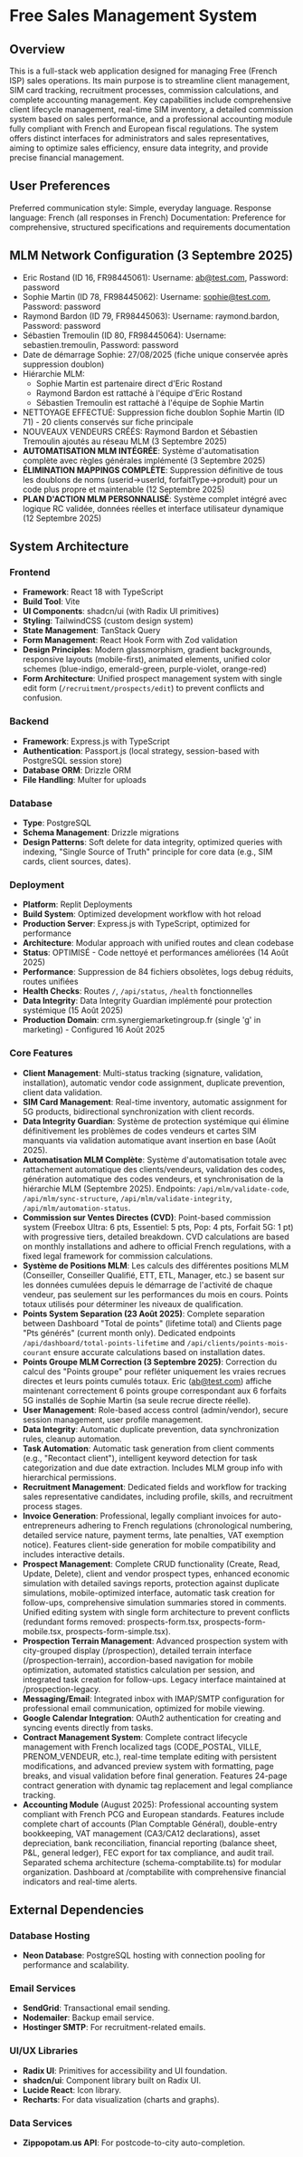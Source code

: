 # Free Sales Management System

## Overview
This is a full-stack web application designed for managing Free (French ISP) sales operations. Its main purpose is to streamline client management, SIM card tracking, recruitment processes, commission calculations, and complete accounting management. Key capabilities include comprehensive client lifecycle management, real-time SIM inventory, a detailed commission system based on sales performance, and a professional accounting module fully compliant with French and European fiscal regulations. The system offers distinct interfaces for administrators and sales representatives, aiming to optimize sales efficiency, ensure data integrity, and provide precise financial management.

## User Preferences
Preferred communication style: Simple, everyday language.
Response language: French (all responses in French)
Documentation: Preference for comprehensive, structured specifications and requirements documentation

## MLM Network Configuration (3 Septembre 2025)
- Eric Rostand (ID 16, FR98445061): Username: ab@test.com, Password: password
- Sophie Martin (ID 78, FR98445062): Username: sophie@test.com, Password: password
- Raymond Bardon (ID 79, FR98445063): Username: raymond.bardon, Password: password
- Sébastien Tremoulin (ID 80, FR98445064): Username: sebastien.tremoulin, Password: password
- Date de démarrage Sophie: 27/08/2025 (fiche unique conservée après suppression doublon)
- Hiérarchie MLM: 
  * Sophie Martin est partenaire direct d'Eric Rostand
  * Raymond Bardon est rattaché à l'équipe d'Eric Rostand
  * Sébastien Tremoulin est rattaché à l'équipe de Sophie Martin
- NETTOYAGE EFFECTUÉ: Suppression fiche doublon Sophie Martin (ID 71) - 20 clients conservés sur fiche principale
- NOUVEAUX VENDEURS CRÉÉS: Raymond Bardon et Sébastien Tremoulin ajoutés au réseau MLM (3 Septembre 2025)
- **AUTOMATISATION MLM INTÉGRÉE**: Système d'automatisation complète avec règles générales implémenté (3 Septembre 2025)
- **ÉLIMINATION MAPPINGS COMPLÈTE**: Suppression définitive de tous les doublons de noms (userid→userId, forfaitType→produit) pour un code plus propre et maintenable (12 Septembre 2025)
- **PLAN D'ACTION MLM PERSONNALISÉ**: Système complet intégré avec logique RC validée, données réelles et interface utilisateur dynamique (12 Septembre 2025)

## System Architecture

### Frontend
- **Framework**: React 18 with TypeScript
- **Build Tool**: Vite
- **UI Components**: shadcn/ui (with Radix UI primitives)
- **Styling**: TailwindCSS (custom design system)
- **State Management**: TanStack Query
- **Form Management**: React Hook Form with Zod validation
- **Design Principles**: Modern glassmorphism, gradient backgrounds, responsive layouts (mobile-first), animated elements, unified color schemes (blue-indigo, emerald-green, purple-violet, orange-red)
- **Form Architecture**: Unified prospect management system with single edit form (`/recruitment/prospects/edit`) to prevent conflicts and confusion.

### Backend
- **Framework**: Express.js with TypeScript
- **Authentication**: Passport.js (local strategy, session-based with PostgreSQL session store)
- **Database ORM**: Drizzle ORM
- **File Handling**: Multer for uploads

### Database
- **Type**: PostgreSQL
- **Schema Management**: Drizzle migrations
- **Design Patterns**: Soft delete for data integrity, optimized queries with indexing, "Single Source of Truth" principle for core data (e.g., SIM cards, client sources, dates).

### Deployment
- **Platform**: Replit Deployments
- **Build System**: Optimized development workflow with hot reload
- **Production Server**: Express.js with TypeScript, optimized for performance
- **Architecture**: Modular approach with unified routes and clean codebase
- **Status**: OPTIMISÉ - Code nettoyé et performances améliorées (14 Août 2025)
- **Performance**: Suppression de 84 fichiers obsolètes, logs debug réduits, routes unifiées
- **Health Checks**: Routes `/`, `/api/status`, `/health` fonctionnelles
- **Data Integrity**: Data Integrity Guardian implémenté pour protection systémique (15 Août 2025)
- **Production Domain**: crm.synergiemarketingroup.fr (single 'g' in marketing) - Configured 16 Août 2025

### Core Features
- **Client Management**: Multi-status tracking (signature, validation, installation), automatic vendor code assignment, duplicate prevention, client data validation.
- **SIM Card Management**: Real-time inventory, automatic assignment for 5G products, bidirectional synchronization with client records.
- **Data Integrity Guardian**: Système de protection systémique qui élimine définitivement les problèmes de codes vendeurs et cartes SIM manquants via validation automatique avant insertion en base (Août 2025).
- **Automatisation MLM Complète**: Système d'automatisation totale avec rattachement automatique des clients/vendeurs, validation des codes, génération automatique des codes vendeurs, et synchronisation de la hiérarchie MLM (Septembre 2025). Endpoints: `/api/mlm/validate-code`, `/api/mlm/sync-structure`, `/api/mlm/validate-integrity`, `/api/mlm/automation-status`.
- **Commission sur Ventes Directes (CVD)**: Point-based commission system (Freebox Ultra: 6 pts, Essentiel: 5 pts, Pop: 4 pts, Forfait 5G: 1 pt) with progressive tiers, detailed breakdown. CVD calculations are based on monthly installations and adhere to official French regulations, with a fixed legal framework for commission calculations.
- **Système de Positions MLM**: Les calculs des différentes positions MLM (Conseiller, Conseiller Qualifié, ETT, ETL, Manager, etc.) se basent sur les données cumulées depuis le démarrage de l'activité de chaque vendeur, pas seulement sur les performances du mois en cours. Points totaux utilisés pour déterminer les niveaux de qualification.
- **Points System Separation (23 Août 2025)**: Complete separation between Dashboard "Total de points" (lifetime total) and Clients page "Pts générés" (current month only). Dedicated endpoints `/api/dashboard/total-points-lifetime` and `/api/clients/points-mois-courant` ensure accurate calculations based on installation dates.
- **Points Groupe MLM Correction (3 Septembre 2025)**: Correction du calcul des "Points groupe" pour refléter uniquement les vraies recrues directes et leurs points cumulés totaux. Eric (ab@test.com) affiche maintenant correctement 6 points groupe correspondant aux 6 forfaits 5G installés de Sophie Martin (sa seule recrue directe réelle).
- **User Management**: Role-based access control (admin/vendor), secure session management, user profile management.
- **Data Integrity**: Automatic duplicate prevention, data synchronization rules, cleanup automation.
- **Task Automation**: Automatic task generation from client comments (e.g., "Recontact client"), intelligent keyword detection for task categorization and due date extraction. Includes MLM group info with hierarchical permissions.
- **Recruitment Management**: Dedicated fields and workflow for tracking sales representative candidates, including profile, skills, and recruitment process stages.
- **Invoice Generation**: Professional, legally compliant invoices for auto-entrepreneurs adhering to French regulations (chronological numbering, detailed service nature, payment terms, late penalties, VAT exemption notice). Features client-side generation for mobile compatibility and includes interactive details.
- **Prospect Management**: Complete CRUD functionality (Create, Read, Update, Delete), client and vendor prospect types, enhanced economic simulation with detailed savings reports, protection against duplicate simulations, mobile-optimized interface, automatic task creation for follow-ups, comprehensive simulation summaries stored in comments. Unified editing system with single form architecture to prevent conflicts (redundant forms removed: prospects-form.tsx, prospects-form-mobile.tsx, prospects-form-simple.tsx).
- **Prospection Terrain Management**: Advanced prospection system with city-grouped display (/prospection), detailed terrain interface (/prospection-terrain), accordion-based navigation for mobile optimization, automated statistics calculation per session, and integrated task creation for follow-ups. Legacy interface maintained at /prospection-legacy.
- **Messaging/Email**: Integrated inbox with IMAP/SMTP configuration for professional email communication, optimized for mobile viewing.
- **Google Calendar Integration**: OAuth2 authentication for creating and syncing events directly from tasks.
- **Contract Management System**: Complete contract lifecycle management with French localized tags (CODE_POSTAL, VILLE, PRENOM_VENDEUR, etc.), real-time template editing with persistent modifications, and advanced preview system with formatting, page breaks, and visual validation before final generation. Features 24-page contract generation with dynamic tag replacement and legal compliance tracking.
- **Accounting Module** (August 2025): Professional accounting system compliant with French PCG and European standards. Features include complete chart of accounts (Plan Comptable Général), double-entry bookkeeping, VAT management (CA3/CA12 declarations), asset depreciation, bank reconciliation, financial reporting (balance sheet, P&L, general ledger), FEC export for tax compliance, and audit trail. Separated schema architecture (schema-comptabilite.ts) for modular organization. Dashboard at /comptabilite with comprehensive financial indicators and real-time alerts.

## External Dependencies

### Database Hosting
- **Neon Database**: PostgreSQL hosting with connection pooling for performance and scalability.

### Email Services
- **SendGrid**: Transactional email sending.
- **Nodemailer**: Backup email service.
- **Hostinger SMTP**: For recruitment-related emails.

### UI/UX Libraries
- **Radix UI**: Primitives for accessibility and UI foundation.
- **shadcn/ui**: Component library built on Radix UI.
- **Lucide React**: Icon library.
- **Recharts**: For data visualization (charts and graphs).

### Data Services
- **Zippopotam.us API**: For postcode-to-city auto-completion.